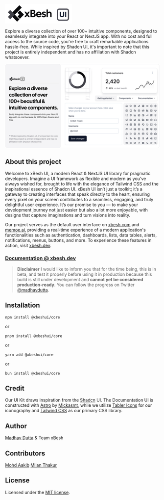 ![xbeshUILogo](public/xbeshui.png)

Explore a diverse collection of over 100+ intuitive components, designed to seamlessly integrate into your  React or NextJS app. With no cost and full access to the source code, you're free to craft remarkable applications hassle-free. While inspired by Shadcn UI, it's important to note that this project is entirely independent and has no affiliation with Shadcn whatsoever.

![blog](public/og.jpg)

## About this project

Welcome to xBesh UI, a modern React & NextJS UI library for pragmatic developers. Imagine a UI framework as flexible and modern as you’ve always wished for, brought to life with the elegance of Tailwind CSS and the inspirational essence of Shadcn UI. xBesh UI isn’t just a toolkit; it’s a gateway to creating interfaces that speak directly to the heart, ensuring every pixel on your screen contributes to a seamless, engaging, and truly delightful user experience. It’s our promise to you — to make your development journey not just easier but also a lot more enjoyable, with designs that capture imaginations and turn visions into reality.

Our project serves as the default user interface on [xbesh.com](https://www.xbesh.com/) and [memoe.ai](https://memoe.ai), providing a real-time experience of a modern application's functionalities such as authentication, dashboards, lists, data tables, alerts, notifications, menus, buttons, and more. To experience these features in action, visit [xbesh.dev](https://xbesh.dev).


### [Documentation @ xbesh.dev](https://xbesh.dev/docs/getting-started)

> **Disclaimer**
> I would like to inform you that for the time being, this is in beta, and test it properly before using it in production because this build is still under development and **cannot yet be considered production-ready**.
> You can follow the progress on Twitter [@madhavdutta](https://twitter.com/madhavdutta).

## Installation

``` 
npm install @xbeshui/core
```
or
```
pnpm install @xbeshui/core
```
or
```
yarn add @xbeshui/core
```
or
```
bun install @xbeshui/core
```
  
## Credit
  
Our UI Kit draws inspiration from the [Shadcn](https://ui.shadcn.com/) UI. The Documentation UI is constructed with [Astro](https://astro.build/) by [Mickasmt](https://github.com/mickasmt), while we utilize [Tabler Icons](https://tabler.io/icons) for our iconography and [Tailwind CSS](https://tailwindcss.com) as our primary CSS library.
  
## Author
[Madhav Dutta](https://twitter.com/madhavdutta) & Team xBesh

## Contributors
[Mohd Aakib](https://github.com/mohdaakib)
[Milan Thakur](https://github.com/xbmilan)

## License
Licensed under the [MIT license](https://github.com/madhavdutta/xbesh-ui-kit-docs/blob/version1/LICENCE.md).
